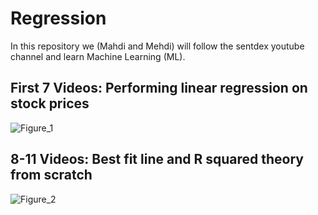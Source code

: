 # Regression

In this repository we (Mahdi and Mehdi) will follow the sentdex youtube channel and learn Machine Learning (ML).

## First 7 Videos: Performing linear regression on stock prices
 ![Figure_1](https://user-images.githubusercontent.com/50601544/57811042-ef63b200-772e-11e9-872c-bd7807651868.png)

## 8-11 Videos: Best fit line and R squared theory from scratch
![Figure_2](https://user-images.githubusercontent.com/50601544/57811164-2afe7c00-772f-11e9-8462-aa2b9c067f6d.png)
